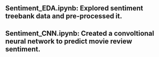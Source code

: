 ## Sentiment_EDA.ipynb: Explored sentiment treebank data and pre-processed it. 
## Sentiment_CNN.ipynb: Created a convoltional neural network to predict movie review sentiment. 
